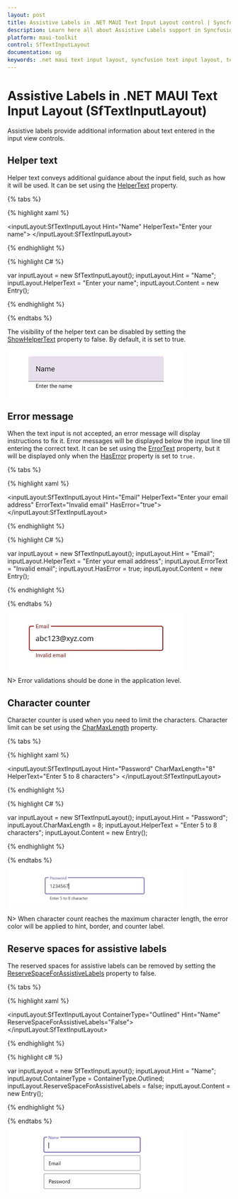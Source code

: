 ```yaml
---
layout: post
title: Assistive Labels in .NET MAUI Text Input Layout control | Syncfusion®
description: Learn here all about Assistive Labels support in Syncfusion® .NET MAUI Text Input Layout (SfTextInputLayout) control and more.
platform: maui-toolkit
control: SfTextInputLayout
documentation: ug
keywords: .net maui text input layout, syncfusion text input layout, text input layout maui, .net maui error label, .net maui hint label.
---
```


# Assistive Labels in .NET MAUI Text Input Layout (SfTextInputLayout)

Assistive labels provide additional information about text entered in the input view controls.

## Helper text

Helper text conveys additional guidance about the input field, such as how it will be used. It can be set using the [HelperText](https://help.syncfusion.com/cr/maui-toolkit/Syncfusion.Maui.Toolkit.TextInputLayout.SfTextInputLayout.html#Syncfusion_Maui_Toolkit_TextInputLayout_SfTextInputLayout_HelperText) property.

{% tabs %} 

{% highlight xaml %} 

<inputLayout:SfTextInputLayout Hint="Name"
                               HelperText="Enter your name">
    <Entry />
</inputLayout:SfTextInputLayout>   

{% endhighlight %}

{% highlight C# %} 

var inputLayout = new SfTextInputLayout();
inputLayout.Hint = "Name";
inputLayout.HelperText = "Enter your name";
inputLayout.Content = new Entry(); 

{% endhighlight %}

{% endtabs %}

The visibility of the helper text can be disabled by setting the [ShowHelperText](https://help.syncfusion.com/cr/maui-toolkit/Syncfusion.Maui.Toolkit.TextInputLayout.SfTextInputLayout.html#Syncfusion_Maui_Toolkit_TextInputLayout_SfTextInputLayout_ShowHelperText) property to false. By default, it is set to true.

![Helper text in .NET MAUI TextInputLayout.](images/AssistiveLabels/Maui-TextInputLayout-HelperText.jpg)

## Error message

When the text input is not accepted, an error message will display instructions to fix it. Error messages will be displayed below the input line till entering the correct text. It can be set using the [ErrorText](https://help.syncfusion.com/cr/maui-toolkit/Syncfusion.Maui.Toolkit.TextInputLayout.SfTextInputLayout.html#Syncfusion_Maui_Toolkit_TextInputLayout_SfTextInputLayout_ErrorText) property, but it will be displayed only when the [HasError](https://help.syncfusion.com/cr/maui-toolkit/Syncfusion.Maui.Toolkit.TextInputLayout.SfTextInputLayout.html#Syncfusion_Maui_Toolkit_TextInputLayout_SfTextInputLayout_HasError) property is set to `true.`

{% tabs %} 

{% highlight xaml %} 

<inputLayout:SfTextInputLayout Hint="Email" 
                               HelperText="Enter your email address"
                               ErrorText="Invalid email"
                               HasError="true">
    <Entry />
</inputLayout:SfTextInputLayout>  
 

{% endhighlight %}

{% highlight C# %} 

var inputLayout = new SfTextInputLayout();
inputLayout.Hint = "Email";
inputLayout.HelperText = "Enter your email address";
inputLayout.ErrorText = "Invalid email";
inputLayout.HasError = true; 
inputLayout.Content = new Entry(); 

{% endhighlight %}

{% endtabs %}

![Error text in .NET MAUI TextInputLayout.](images/AssistiveLabels/Maui-TextInputLayout-ErrorLabel.jpg)

N> Error validations should be done in the application level.

## Character counter

Character counter is used when you need to limit the characters. Character limit can be set using the [CharMaxLength](https://help.syncfusion.com/cr/maui-toolkit/Syncfusion.Maui.Toolkit.TextInputLayout.SfTextInputLayout.html#Syncfusion_Maui_Toolkit_TextInputLayout_SfTextInputLayout_CharMaxLength) property.

{% tabs %} 

{% highlight xaml %} 

<inputLayout:SfTextInputLayout Hint="Password" 
                               CharMaxLength="8"
                               HelperText="Enter 5 to 8 characters">
    <Entry />
</inputLayout:SfTextInputLayout> 
  

{% endhighlight %}

{% highlight C# %} 

var inputLayout = new SfTextInputLayout();
inputLayout.Hint = "Password";
inputLayout.CharMaxLength = 8;
inputLayout.HelperText = "Enter 5 to 8 characters";
inputLayout.Content = new Entry(); 

{% endhighlight %}

{% endtabs %}

![.NET MAUI TextInputLayout with maximum character length.](images/AssistiveLabels/MaxCharCount.png)

N> When character count reaches the maximum character length, the error color will be applied to hint, border, and counter label.

## Reserve spaces for assistive labels

The reserved spaces for assistive labels can be removed by setting the [ReserveSpaceForAssistiveLabels](https://help.syncfusion.com/cr/maui-toolkit/Syncfusion.Maui.Toolkit.TextInputLayout.SfTextInputLayout.html#Syncfusion_Maui_Toolkit_TextInputLayout_SfTextInputLayout_ReserveSpaceForAssistiveLabels) property to false.

{% tabs %}

{% highlight xaml %}

<inputLayout:SfTextInputLayout ContainerType="Outlined" 
                               Hint="Name" 
                               ReserveSpaceForAssistiveLabels="False">
    <Entry />
</inputLayout:SfTextInputLayout>

{% endhighlight %}

{% highlight c# %}

var inputLayout = new SfTextInputLayout();
inputLayout.Hint = "Name";
inputLayout.ContainerType = ContainerType.Outlined;
inputLayout.ReserveSpaceForAssistiveLabels = false;
inputLayout.Content = new Entry(); 

{% endhighlight %}

{% endtabs %}

![Reserve space for assistive label image in .NET MAUI TextInputLayout.](images/AssistiveLabels/ReserveSpace.png)
